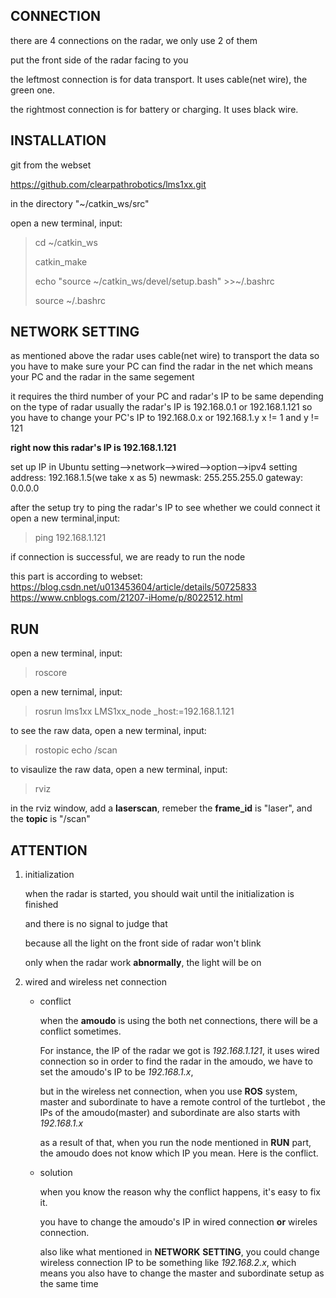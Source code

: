 ## CONNECTION

there are 4 connections on the radar, we only use 2 of them 

put the front side of the radar facing to you

the leftmost connection is for data transport. It uses cable(net wire), the green one.

the rightmost connection is for battery or charging. It uses black wire.

## INSTALLATION

git from the webset

https://github.com/clearpathrobotics/lms1xx.git

in the directory "~/catkin_ws/src"

open a new terminal, input:

> cd ~/catkin_ws
>
> catkin_make
>
> echo "source ~/catkin_ws/devel/setup.bash" >>~/.bashrc
>
> source ~/.bashrc

## NETWORK SETTING

as mentioned above
the radar uses cable(net wire) to transport the data
so you have to make sure your PC can find the radar in the net
which means your PC and the radar in the same segement

it requires the third number of your PC and radar's IP to be same
depending on the type of radar
usually the radar's IP is 192.168.0.1 or 192.168.1.121
so you have to change your PC's IP to 192.168.0.x or 192.168.1.y
x != 1 and y != 121

**right now this radar's IP is 192.168.1.121**

set up IP in Ubuntu
setting-->network-->wired-->option-->ipv4 setting
address:    192.168.1.5(we take x as 5)
newmask:    255.255.255.0
gateway:    0.0.0.0

after the setup
try to ping the radar's IP to see whether we could connect it
open a new terminal,input:

> ping 192.168.1.121

if connection is successful, we are ready to run the node

this part is according to webset:
https://blog.csdn.net/u013453604/article/details/50725833
https://www.cnblogs.com/21207-iHome/p/8022512.html

## RUN

open a new terminal, input:

> roscore

open a new ternimal, input:

> rosrun lms1xx LMS1xx_node _host:=192.168.1.121

to see the raw data, open a new terminal, input:

> rostopic echo /scan

to visaulize the raw data, open a new terminal, input:

> rviz

in the rviz window, add a **laserscan**, remeber the **frame_id** is "laser", and the **topic** is "/scan"

## ATTENTION

1. initialization

   when the radar is started, you should wait until the initialization is finished

   and there is no signal to judge that

   because all the light on the front side of radar won't blink

   only when the radar work **abnormally**, the light will be on​ 

2. wired and wireless net connection

   - conflict

     when the **amoudo** is using the both net connections, there will be a conflict sometimes.

     For instance, the IP of the radar we got is *192.168.1.121*, it uses wired connection so in order to find the radar in the amoudo, we have to set the amoudo's IP to be *192.168.1.x*,

     but in the wireless net connection, when you use **ROS** system, master and subordinate to have a remote control of the turtlebot , the IPs of the amoudo(master) and subordinate are also starts with *192.168.1.x*

     as a result of that, when you run the node mentioned in **RUN** part, the amoudo does not know which IP you mean. Here is the conflict.

   - solution

     when you know the reason why the conflict happens, it's easy to fix it.

     you have to change the amoudo's IP in wired connection **or** wireles connection.

     also like what mentioned in **NETWORK** **SETTING**, you could change wireless connection IP to be something like *192.168.2.x*, which means you also have to change the master and subordinate setup as the same time
